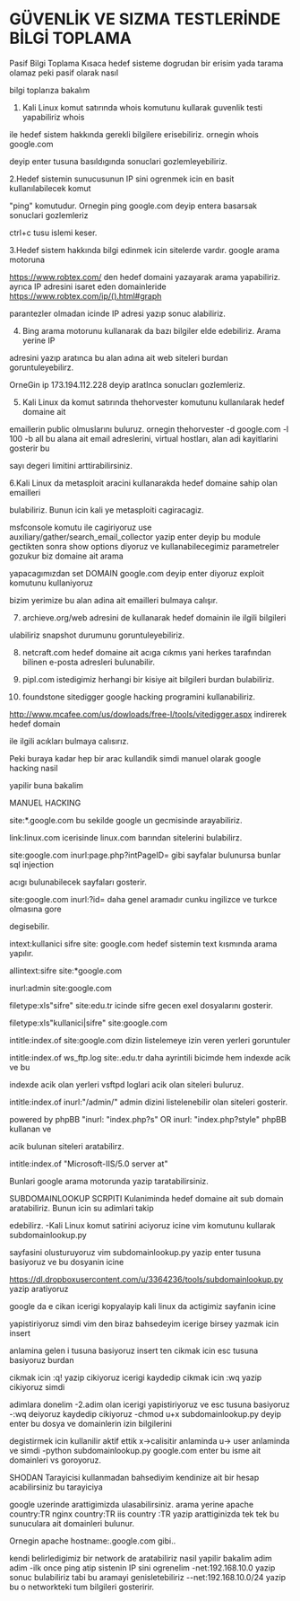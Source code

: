 # GÜVENLİK VE SIZMA TESTLERİNDE BİLGİ TOPLAMA

Pasif Bilgi Toplama
Kısaca hedef sisteme dogrudan bir erisim yada tarama olamaz peki pasif olarak nasıl 

bilgi toplarıza bakalım

1. Kali Linux komut satırında whois komutunu kullarak guvenlik testi yapabiliriz whois 

ile hedef sistem hakkında gerekli bilgilere erisebiliriz. ornegin whois google.com 

deyip enter tusuna basıldıgında sonuclari gozlemleyebiliriz.

2.Hedef sistemin sunucusunun IP sini ogrenmek icin en basit kullanılabilecek komut 

"ping" komutudur. Ornegin ping google.com deyip entera basarsak sonuclari gozlemleriz 

ctrl+c tusu islemi keser.

3.Hedef sistem hakkında bilgi edinmek icin sitelerde vardır. google arama motoruna 

https://www.robtex.com/ den hedef domaini yazayarak arama yapabiliriz. 
 ayrıca IP adresini isaret eden domainleride https://www.robtex.com/ip/().html#graph 

parantezler olmadan icinde IP adresi yazıp sonuc alabiliriz.

4. Bing arama motorunu kullanarak da bazı bilgiler elde edebiliriz. Arama yerine IP 

adresini yazıp aratınca bu alan adına ait web siteleri burdan goruntuleyebilirz. 

OrneGin ip 173.194.112.228 deyip aratInca sonucları gozlemleriz.

5. Kali Linux da komut satırında thehorvester komutunu kullanılarak hedef domaine ait 

emaillerin public olmuslarını buluruz. ornegin thehorvester -d google.com -l 100 -b all
bu alana ait  email adreslerini, virtual hostları, alan adi kayitlarini gosterir bu 

sayı degeri limitini arttirabilirsiniz.

6.Kali Linux da metasploit aracini kullanarakda hedef domaine sahip olan emailleri 

bulabiliriz. Bunun icin kali ye metasploiti cagiracagiz.

msfconsole komutu ile cagiriyoruz
use auxiliary/gather/search_email_collector yazip enter deyip bu module gectikten sonra 
show options diyoruz ve kullanabilecegimiz parametreler gozukur biz domaine ait arama 

yapacagımızdan set DOMAIN google.com deyip enter diyoruz exploit komutunu kullaniyoruz 

bizim yerimize bu alan adina ait emailleri bulmaya calışır.

7. archieve.org/web adresini de kullanarak hedef domainin ile ilgili bilgileri 

ulabiliriz snapshot durumunu goruntuleyebiliriz.

8. netcraft.com hedef domaine ait acıga cıkmıs yani herkes tarafından bilinen e-posta 
adresleri bulunabilir.

9. pipl.com istedigimiz herhangi bir kisiye ait bilgileri burdan bulabiliriz.

10. foundstone sitedigger google hacking programini kullanabiliriz. 

http://www.mcafee.com/us/dowloads/free-l/tools/vitedigger.aspx indirerek hedef domain 

ile ilgili acıkları bulmaya calısırız.

Peki buraya kadar hep bir arac kullandik simdi manuel olarak google hacking nasil 

yapilir buna bakalim

MANUEL HACKING

site:*.google.com bu sekilde google un gecmisinde arayabiliriz.

link:linux.com icerisinde linux.com barından sitelerini bulabilirz.

site:google.com inurl:page.php?intPageID= gibi sayfalar bulunursa bunlar sql injection 

acıgı bulunabilecek sayfaları gosterir.

site:google.com inurl:?id= daha genel aramadır cunku ingilizce ve turkce olmasına gore 

degisebilir.

intext:kullanici sifre site: google.com hedef sistemin text kısmında arama yapılır.

allintext:sifre site:*google.com

inurl:admin site:google.com

filetype:xls"sifre" site:edu.tr icinde sifre gecen exel dosyalarını gosterir.

filetype:xls"kullanici|sifre" site:google.com

intitle:index.of site:google.com dizin listelemeye izin veren yerleri goruntuler

intitle:index.of ws_ftp.log site:.edu.tr daha ayrintili bicimde hem indexde acik ve bu 

indexde acik olan yerleri vsftpd loglari acik olan siteleri buluruz.

intitle:index.of inurl:"/admin/" admin dizini listelenebilir olan siteleri gosterir.

powered by phpBB "inurl: "index.php?s" OR inurl: "index.php?style" phpBB kullanan ve 

acik bulunan siteleri aratabilirz.

intitle:index.of "Microsoft-IIS/5.0 server at"

Bunlari google arama motorunda yazip taratabilirsiniz.

SUBDOMAINLOOKUP SCRPITI
Kulaniminda hedef domaine ait sub domain aratabiliriz. Bunun icin su adimlari takip 

edebilirz.
-Kali Linux komut satirini aciyoruz icine vim komutunu kullarak subdomainlookup.py 

sayfasini olusturuyoruz 
vim subdomainlookup.py yazip enter tusuna basiyoruz ve bu dosyanin icine 

https://dl.dropboxusercontent.com/u/3364236/tools/subdomainlookup.py yazip aratiyoruz 

google da e cikan icerigi kopyalayip kali linux da actigimiz sayfanin icine 

yapistiriyoruz simdi vim den biraz bahsedeyim icerige birsey yazmak icin insert 

anlamina gelen i tusuna basiyoruz insert ten cikmak icin esc tusuna basiyoruz burdan 

cikmak icin :q! yazip cikiyoruz icerigi kaydedip cikmak icin :wq yazip cikiyoruz simdi 

adimlara donelim
-2.adim olan icerigi yapistiriyoruz ve esc tusuna basiyoruz
-:wq deiyoruz kaydedip cikiyoruz
-chmod u+x subdomainlookup.py deyip enter bu dosya ve domainlerin izin bilgilerini 

degistirmek icin kullanilir aktif ettik x->calisitir anlaminda u-> user anlaminda
ve simdi 
-python subdomainlookup.py google.com enter bu isme ait domainleri vs goroyoruz.

SHODAN
Tarayicisi kullanmadan bahsediyim kendinize ait bir hesap acabilirsiniz bu tarayiciya 

google uzerinde arattigimizda ulasabilirsiniz. arama yerine 
apache country:TR
nginx country:TR
iis country :TR  yazip arattiginizda tek tek bu sunuculara ait domainleri bulunur. 

Ornegin apache hostname:.google.com gibi..

kendi belirledigimiz bir network de aratabiliriz nasil yapilir bakalim adim adim
-ilk once ping atip sistenin IP sini ogrenelim
-net:192.168.10.0 yazip sonuc bulabiliriz tabi bu aramayi genisletebiliriz 
--net:192.168.10.0/24 yazip bu o networkteki tum bilgileri gosteririr.
